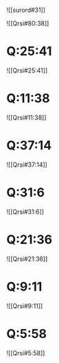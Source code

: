 
![[surord#31]]

![[Qrsi#80:38]]

# Q:25:41

![[Qrsi#25:41]]
# Q:11:38

![[Qrsi#11:38]]
# Q:37:14

![[Qrsi#37:14]]
# Q:31:6

![[Qrsi#31:6]]

# Q:21:36

![[Qrsi#21:36]]

# Q:9:11

![[Qrsi#9:11]]
# Q:5:58

![[Qrsi#5:58]]